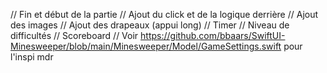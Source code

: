 // Fin et début de la partie
// Ajout du click et de la logique derrière
// Ajout des images
// Ajout des drapeaux (appui long)
// Timer
// Niveau de difficultés
// Scoreboard
// Voir https://github.com/bbaars/SwiftUI-Minesweeper/blob/main/Minesweeper/Model/GameSettings.swift pour l'inspi mdr
